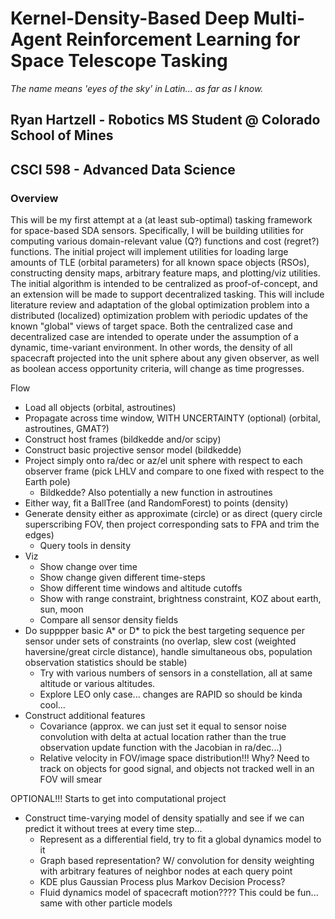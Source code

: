 # Kernel-Density-Based Deep Multi-Agent Reinforcement Learning for Space Telescope Tasking
*The name means 'eyes of the sky' in Latin... as far as I know.*

## Ryan Hartzell - Robotics MS Student @ Colorado School of Mines
## CSCI 598 - Advanced Data Science

### Overview
This will be my first attempt at a (at least sub-optimal) tasking framework for space-based SDA sensors. Specifically, I will be building utilities for computing various domain-relevant value (Q?) functions and cost (regret?) functions. The initial project will implement utilities for loading large amounts of TLE (orbital parameters) for all known space objects (RSOs), constructing density maps, arbitrary feature maps, and plotting/viz utilities. The initial algorithm is intended to be centralized as proof-of-concept, and an extension will be made to support decentralized tasking. This will include literature review and adaptation of the global optimization problem into a distributed (localized) optimization problem with periodic updates of the known "global" views of target space. Both the centralized case and decentralized case are intended to operate under the assumption of a dynamic, time-variant environment. In other words, the density of all spacecraft projected into the unit sphere about any given observer, as well as boolean access opportunity criteria, will change as time progresses.


Flow

- Load all objects (orbital, astroutines)
- Propagate across time window, WITH UNCERTAINTY (optional) (orbital, astroutines, GMAT?)
- Construct host frames (bildkedde and/or scipy)
- Construct basic projective sensor model (bildkedde)
- Project simply onto ra/dec or az/el unit sphere with respect to each observer frame (pick LHLV and compare to one fixed with respect to the Earth pole)
    * Bildkedde? Also potentially a new function in astroutines
- Either way, fit a BallTree (and RandomForest) to points (density)
- Generate density either as approximate (circle) or as direct (query circle superscribing FOV, then project corresponding sats to FPA and trim the edges)
    * Query tools in density
- Viz
    - Show change over time
    - Show change given different time-steps
    - Show different time windows and altitude cutoffs
    - Show with range constraint, brightness constraint, KOZ about earth, sun, moon
    - Compare all sensor density fields
- Do supppper basic A* or D* to pick the best targeting sequence per sensor under sets of constraints (no overlap, slew cost (weighted haversine/great circle distance), handle simultaneous obs, population observation statistics should be stable)
    * Try with various numbers of sensors in a constellation, all at same altitude or various altitudes.
    * Explore LEO only case... changes are RAPID so should be kinda cool...
- Construct additional features
    * Covariance (approx. we can just set it equal to sensor noise convolution with delta at actual location rather than the true observation update function with the Jacobian in ra/dec...)
    * Relative velocity in FOV/image space distribution!!! Why? Need to track on objects for good signal, and objects not tracked well in an FOV will smear
    
OPTIONAL!!! Starts to get into computational project
- Construct time-varying model of density spatially and see if we can predict it without trees at every time step...
    - Represent as a differential field, try to fit a global dynamics model to it
    - Graph based representation? W/ convolution for density weighting with arbitrary features of neighbor nodes at each query point
    - KDE plus Gaussian Process plus Markov Decision Process?
    - Fluid dynamics model of spacecraft motion???? This could be fun... same with other particle models
